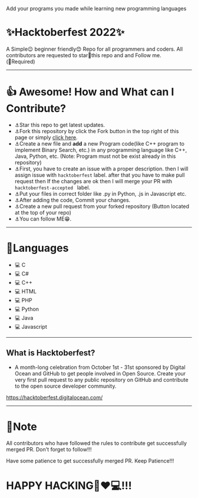 Add your programs you made while learning new programming languages

# ✨Hacktoberfest 2022✨
A Simple😉 beginner friendly😊 Repo for all programmers and coders. All contributors are requested to star🌟this repo and and Follow me.<br>
(🛑Required)

***

# 👍 Awesome! How and What can I Contribute? 
- ⚓Star this repo to get latest updates.
- ⚓Fork this repository by click the Fork button in the top right of this page or simply [click here](https://github.com/URVESH1121/DSA-and-Programming).
- ⚓Create a new file and **add** a new Program code(like C++ program to implement Binary Search, etc.) in any programming language like C++, Java, Python, etc. (Note: Program must not be exist already in this repository)
- ⚓First, you have to create an issue with a proper description. then I will assign issue with `hacktoberfest` label. after that you have to make pull request then If the changes are ok then I will merge your PR with `hacktoberfest-accepted `  label.
- ⚓Put your files in correct folder like .py in Python, .js in Javascript etc.
- ⚓After adding the code, Commit your changes.
- ⚓Create a new pull request from your forked repository (Button located at the top of your repo)
- ⚓You can follow ME😁.

***

# 🌟Languages
- 💻 C
- 💻 C#
- 💻 C++
- 💻 HTML
- 💻 PHP
- 💻 Python
- 💻 Java
- 💻 Javascript

***

## What is Hacktoberfest?
- A month-long celebration from October 1st - 31st sponsored by Digital Ocean and GitHub to get people involved in Open Source. Create your very first pull request to any public repository on GitHub and contribute to the open source developer community.

https://hacktoberfest.digitalocean.com/

***

# 📒Note
All contributors who have followed the rules to contribute get successfully merged PR. Don't forget to follow!!! 

Have some patience to get successfully merged PR. Keep Patience!!!

# HAPPY HACKING🤞❤💻!!!
